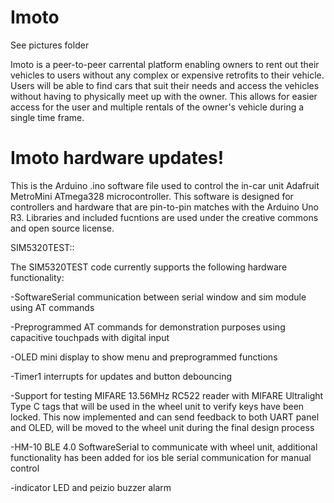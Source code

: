 # Imoto

See pictures folder

Imoto is a peer-to-peer carrental platform enabling owners to rent out their vehicles to users without any complex or expensive retrofits to their vehicle. Users will be able to find cars that suit their needs and access the vehicles without having to physically meet up with the owner. This allows for easier access for the user and multiple rentals of the owner's vehicle during a single time frame.


# Imoto hardware updates!

This is the Arduino .ino software file used to control the in-car unit Adafruit MetroMini ATmega328 microcontroller.
This software is designed for controllers and hardware that are pin-to-pin matches with the Arduino Uno R3.
Libraries and included fucntions are used under the creative commons and open source license.

SIM5320TEST::

The SIM5320TEST code currently supports the following hardware functionality:

  -SoftwareSerial communication between serial window and sim module using AT commands
  
  -Preprogrammed AT commands for demonstration purposes using capacitive touchpads with digital input
  
  -OLED mini display to show menu and preprogrammed functions
  
  -Timer1 interrupts for updates and button debouncing
  
  -Support for testing MIFARE 13.56MHz RC522 reader with MIFARE Ultralight Type C tags
  that will be used in the wheel unit to verify keys have been locked. This now implemented and can send feedback to both UART panel and OLED, will be moved to the wheel unit during the final design process
  
  -HM-10 BLE 4.0 SoftwareSerial to communicate with wheel unit, additional functionality has been added for ios ble serial communication 
  for manual control
  
  -indicator LED and peizio buzzer alarm
